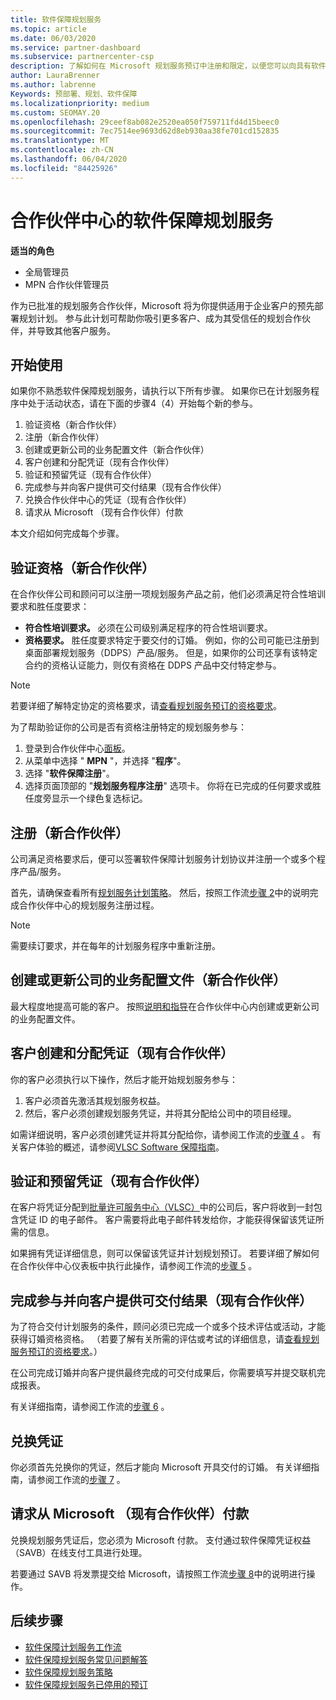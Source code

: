 ```yaml
---
title: 软件保障规划服务
ms.topic: article
ms.date: 06/03/2020
ms.service: partner-dashboard
ms.subservice: partnercenter-csp
description: 了解如何在 Microsoft 规划服务预订中注册和限定，以便您可以向具有软件保障的客户提供培训和其他服务。
author: LauraBrenner
ms.author: labrenne
Keywords: 预部署、规划、软件保障
ms.localizationpriority: medium
ms.custom: SEOMAY.20
ms.openlocfilehash: 29ceef8ab082e2520ea050f759711fd4d15beec0
ms.sourcegitcommit: 7ec7514ee9693d62d8eb930aa38fe701cd152835
ms.translationtype: MT
ms.contentlocale: zh-CN
ms.lasthandoff: 06/04/2020
ms.locfileid: "84425926"
---
```

# <a name="software-assurance-planning-services-in-partner-center"></a>合作伙伴中心的软件保障规划服务

**适当的角色**

- 全局管理员
- MPN 合作伙伴管理员

作为已批准的规划服务合作伙伴，Microsoft 将为你提供适用于企业客户的预先部署规划计划。 参与此计划可帮助你吸引更多客户、成为其受信任的规划合作伙伴，并导致其他客户服务。

## <a name="get-started"></a>开始使用

如果你不熟悉软件保障规划服务，请执行以下所有步骤。 如果你已在计划服务程序中处于活动状态，请在下面的步骤4（4）开始每个新的参与。

1. 验证资格（新合作伙伴）
2. 注册（新合作伙伴）
3. 创建或更新公司的业务配置文件（新合作伙伴）
4. 客户创建和分配凭证（现有合作伙伴）
5. 验证和预留凭证（现有合作伙伴）
6. 完成参与并向客户提供可交付结果（现有合作伙伴）
7. 兑换合作伙伴中心的凭证（现有合作伙伴）
8. 请求从 Microsoft （现有合作伙伴）付款

本文介绍如何完成每个步骤。

## <a name="verify-eligibility-new-partners"></a>验证资格（新合作伙伴）

在合作伙伴公司和顾问可以注册一项规划服务产品之前，他们必须满足符合性培训要求和胜任度要求：

- **符合性培训要求。** 必须在公司级别满足程序的符合性培训要求。
- **资格要求。** 胜任度要求特定于要交付的订婚。 例如，你的公司可能已注册到桌面部署规划服务（DDPS）产品/服务。 但是，如果你的公司还享有该特定合约的资格认证能力，则仅有资格在 DDPS 产品中交付特定参与。

>[!NOTE]
> 若要详细了解特定协定的资格要求，请[查看规划服务预订的资格要求](software-assurance-dps-requirements.md)。

为了帮助验证你的公司是否有资格注册特定的规划服务参与：

1. 登录到合作伙伴中心[面板](https://partner.microsoft.com/dashboard/home)。
2. 从菜单中选择 " **MPN** "，并选择 "**程序**"。
3. 选择 "**软件保障注册**"。
4. 选择页面顶部的 "**规划服务程序注册**" 选项卡。 你将在已完成的任何要求或胜任度旁显示一个绿色复选标记。

## <a name="enroll-new-partners"></a>注册（新合作伙伴）

公司满足资格要求后，便可以签署软件保障计划服务计划协议并注册一个或多个程序产品/服务。

首先，请确保查看所有[规划服务计划策略](https://go.microsoft.com/fwlink/?linkid=2115984)。 然后，按照工作流[步骤 2](https://go.microsoft.com/fwlink/?linkid=2115983)中的说明完成合作伙伴中心的规划服务注册过程。

>[!NOTE]
> 需要续订要求，并在每年的计划服务程序中重新注册。

## <a name="create-or-update-your-companys-business-profile-new-partners"></a>创建或更新公司的业务配置文件（新合作伙伴）

最大程度地提高可能的客户。 按照[说明和指导](https://docs.microsoft.com/partner-center/create-a-marketing-profile)在合作伙伴中心内创建或更新公司的业务配置文件。

## <a name="customer-creates-and-assigns-voucher-existing-partners"></a>客户创建和分配凭证（现有合作伙伴）

你的客户必须执行以下操作，然后才能开始规划服务参与：

1. 客户必须首先激活其规划服务权益。
2. 然后，客户必须创建规划服务凭证，并将其分配给公司中的项目经理。

如需详细说明，客户必须创建凭证并将其分配给你，请参阅工作流的[步骤 4](https://go.microsoft.com/fwlink/?linkid=2115983) 。 有关客户体验的概述，请参阅[VLSC Software 保障指南](https://download.microsoft.com/download/A/7/D/A7D04694-1B1E-4B18-918F-0EDCD43BA2E5/VLSC-Software-Assurance-Guide_en-US.pdf)。

## <a name="validate-and-reserve-voucher-existing-partners"></a>验证和预留凭证（现有合作伙伴）

在客户将凭证分配到[批量许可服务中心（VLSC）](https://www.microsoft.com/Licensing/servicecenter/default.aspx)中的公司后，客户将收到一封包含凭证 ID 的电子邮件。 客户需要将此电子邮件转发给你，才能获得保留该凭证所需的信息。

如果拥有凭证详细信息，则可以保留该凭证并计划规划预订。 若要详细了解如何在合作伙伴中心仪表板中执行此操作，请参阅工作流的[步骤 5](https://go.microsoft.com/fwlink/?linkid=2115983) 。

## <a name="complete-engagement-and-provide-deliverables-to-your-customer-existing-partners"></a>完成参与并向客户提供可交付结果（现有合作伙伴）

为了符合交付计划服务的条件，顾问必须已完成一个或多个技术评估或活动，才能获得订婚资格资格。 （若要了解有关所需的评估或考试的详细信息，请[查看规划服务预订的资格要求](software-assurance-dps-requirements.md)。）

在公司完成订婚并向客户提供最终完成的可交付成果后，你需要填写并提交联机完成报表。

有关详细指南，请参阅工作流的[步骤 6](https://go.microsoft.com/fwlink/?linkid=2115983) 。

## <a name="redeem-voucher"></a>兑换凭证

你必须首先兑换你的凭证，然后才能向 Microsoft 开具交付的订婚。 有关详细指南，请参阅工作流的[步骤 7](https://go.microsoft.com/fwlink/?linkid=2115983) 。

## <a name="request-payment-from-microsoft-existing-partners"></a>请求从 Microsoft （现有合作伙伴）付款

兑换规划服务凭证后，您必须为 Microsoft 付款。 支付通过软件保障凭证权益（SAVB）在线支付工具进行处理。

若要通过 SAVB 将发票提交给 Microsoft，请按照工作流[步骤 8](https://go.microsoft.com/fwlink/?linkid=2115983)中的说明进行操作。

## <a name="next-steps"></a>后续步骤

- [软件保障计划服务工作流](https://go.microsoft.com/fwlink/?linkid=2115983)
- [软件保障规划服务常见问题解答](https://go.microsoft.com/fwlink/?linkid=2116077)
- [软件保障规划服务策略](https://go.microsoft.com/fwlink/?linkid=2115984)
- [软件保障规划服务已停用的预订](https://query.prod.cms.rt.microsoft.com/cms/api/am/binary/RE4sln9)
